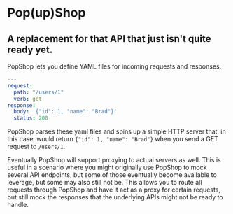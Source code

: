 # Pop(up)Shop
## A replacement for that API that just isn't quite ready yet.

PopShop lets you define YAML files for incoming requests and responses.

```yml
---
request:
  path: "/users/1"
  verb: get
response:
  body: '{"id": 1, "name": "Brad"}'
  status: 200
```

PopShop parses these yaml files and spins up a simple HTTP server that, in this case, would return `{"id": 1, "name": "Brad"}` when you send a GET request to `/users/1`.

Eventually PopShop will support proxying to actual servers as well. This is useful in a scenario where you might originally use PopShop to mock several API endpoints,
but some of those eventually become available to leverage, but some may also still not be. This allows you to route all requests through PopShop and have it act as a proxy
for certain requests, but still mock the responses that the underlying APIs might not be ready to handle.
